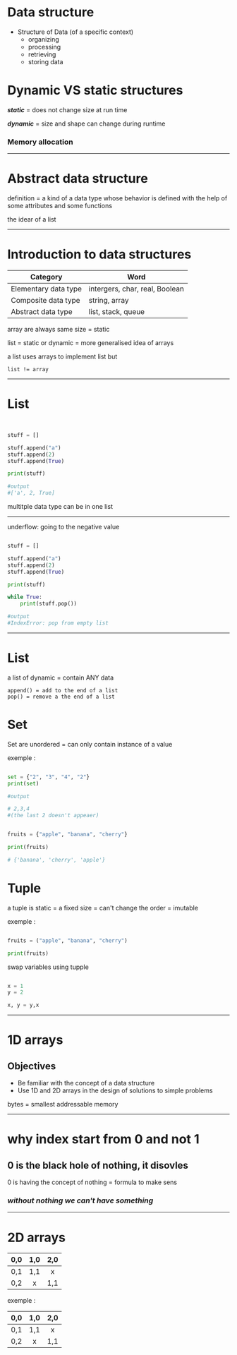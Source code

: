 
# Data structure

- Structure of Data (of a specific context)
    - organizing
    - processing
    - retrieving
    - storing data

# Dynamic VS static structures

***static*** = does not change size at run time

***dynamic*** = size and shape can change during runtime

### Memory allocation

---

# Abstract data structure

definition = a kind of a data type whose behavior is defined with the help of some attributes and some functions

the idear of a list

---

# Introduction to data structures

|Category|Word|
|-|-|
|Elementary data type|intergers, char, real, Boolean|
|Composite data type|string, array|
|Abstract data type|list, stack, queue|

array are always same size = static

list = static or dynamic = more generalised idea of arrays

a list uses arrays to implement list but 

    list != array

---

# List

```python


stuff = []

stuff.append("a")
stuff.append(2)
stuff.append(True)

print(stuff)

#output
#['a', 2, True]

```
multitple data type can be in one list

---

underflow: going to the negative value

```python

stuff = []

stuff.append("a")
stuff.append(2)
stuff.append(True)

print(stuff)

while True:
    print(stuff.pop())

#output
#IndexError: pop from empty list

```

---

# List

a list of dynamic = contain ANY data

    append() = add to the end of a list
    pop() = remove a the end of a list

# Set

Set are unordered = can only contain instance of a value

exemple :

```python

set = {"2", "3", "4", "2"}
print(set)

#output

# 2,3,4
#(the last 2 doesn't appeaer)

```

```python

fruits = {"apple", "banana", "cherry"}

print(fruits)

# {'banana', 'cherry', 'apple'}

```


# Tuple

a tuple is static = a fixed size = can't change the order = imutable

exemple :

```python

fruits = ("apple", "banana", "cherry")

print(fruits)

```

swap variables using tupple

```python

x = 1
y = 2

x, y = y,x

```

---

# 1D arrays

## Objectives

- Be familiar with the concept of a data structure
- Use 1D and 2D arrays in the design of solutions to simple problems

bytes = smallest addressable memory

---

# why index start from 0 and not 1

## 0 is the black hole of nothing, it disovles

0 is having the concept of nothing = formula to make sens

### ***without nothing we can't have something***

---

# 2D arrays

|0,0|1,0|2,0|
|:-:|:-:|:-:|
|0,1|1,1|x|
|0,2|x|1,1|

exemple :

|0,0|1,0|2,0|
|:-:|:-:|:-:|
|0,1|1,1|x|
|0,2|x|1,1|


